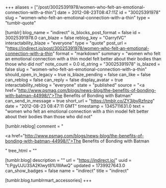 +++
aliases = ["/post/30025391978/women-who-felt-an-emotional-connection-with-a-thin"]
date = 2012-08-23T08:47:11Z
id = "30025391978"
slug = "women-who-felt-an-emotional-connection-with-a-thin"
type = "tumblr-quote"

[tumblr]
blog_name = "indirect"
is_blocks_post_format = false
id = 30025391978.0
can_blaze = false
reblog_key = "OarrytVC"
interactability_blaze = "everyone"
type = "quote"
post_url = "https://indirect.io/post/30025391978/women-who-felt-an-emotional-connection-with-a-thin"
format = "markdown"
summary = "women who felt an emotional connection with a thin model felt better about their bodies than those who did not"
note_count = 0.0
id_string = "30025391978"
is_blazed = false
slug = "women-who-felt-an-emotional-connection-with-a-thin"
should_open_in_legacy = true
is_blaze_pending = false
can_like = false
can_reblog = false
can_reply = false
display_avatar = true
interactability_reblog = "everyone"
state = "published"
source = "<a href=\"http://www.psmag.com/blogs/news-blog/the-benefits-of-bonding-with-batman-44998/\">The Benefits of Bonding with Batman</a>"
can_send_in_message = true
short_url = "https://tmblr.co/ZY3jbyRzfnzg"
date = "2012-08-23 08:47:11 GMT"
timestamp = 1345711631.0
text = "women who felt an emotional connection with a thin model felt better about their bodies than those who did not"

[tumblr.reblog]
comment = "<p><a href=\"http://www.psmag.com/blogs/news-blog/the-benefits-of-bonding-with-batman-44998/\">The Benefits of Bonding with Batman</a></p>"
tree_html = ""

[tumblr.blog]
description = ""
url = "https://indirect.io/"
uuid = "t:PgyUJU3SA2Klwyt81UWAwQ"
updated = 1739927643.0
can_show_badges = false
name = "indirect"
title = "indirect"

[tumblr.blog.tumblrmart_accessories]
+++
